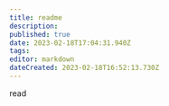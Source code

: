 ```yaml
---
title: readme
description: 
published: true
date: 2023-02-18T17:04:31.940Z
tags: 
editor: markdown
dateCreated: 2023-02-18T16:52:13.730Z
---
```


read
